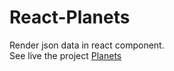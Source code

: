 # React-Planets
Render json data in react component.<br>
See live the project [Planets](https://gabrrrielll.github.io/React-Planets/)
